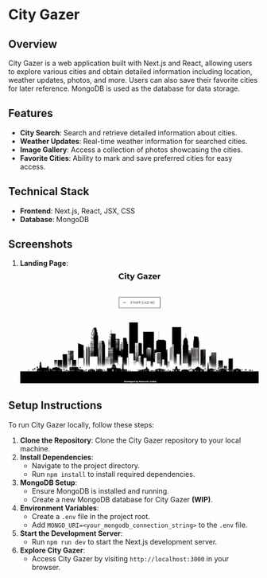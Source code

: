 # City Gazer

## Overview

City Gazer is a web application built with Next.js and React, allowing users to explore various cities and obtain detailed information including location, weather updates, photos, and more. Users can also save their favorite cities for later reference. MongoDB is used as the database for data storage.

## Features

- **City Search**: Search and retrieve detailed information about cities.
- **Weather Updates**: Real-time weather information for searched cities.
- **Image Gallery**: Access a collection of photos showcasing the cities.
- **Favorite Cities**: Ability to mark and save preferred cities for easy access.

## Technical Stack

- **Frontend**: Next.js, React, JSX, CSS
- **Database**: MongoDB

## Screenshots

1. **Landing Page**:
   ![City Search](./screenshots/landing_page.png)

## Setup Instructions

To run City Gazer locally, follow these steps:

1. **Clone the Repository**: Clone the City Gazer repository to your local machine.
2. **Install Dependencies**:
   - Navigate to the project directory.
   - Run `npm install` to install required dependencies.
3. **MongoDB Setup**:
   - Ensure MongoDB is installed and running.
   - Create a new MongoDB database for City Gazer **(WIP)**.
4. **Environment Variables**:
   - Create a `.env` file in the project root.
   - Add `MONGO_URI=<your_mongodb_connection_string>` to the `.env` file.
5. **Start the Development Server**:
   - Run `npm run dev` to start the Next.js development server.
6. **Explore City Gazer**:
   - Access City Gazer by visiting `http://localhost:3000` in your browser.
